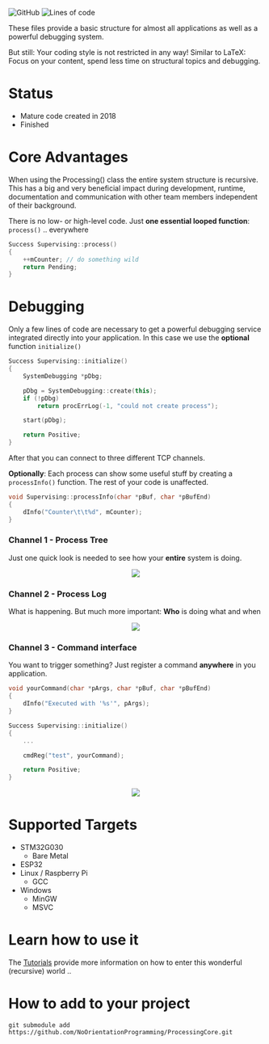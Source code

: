 
![GitHub](https://img.shields.io/github/license/NoOrientationProgramming/ProcessingCore?style=plastic)
![Lines of code](https://img.shields.io/tokei/lines/github/NoOrientationProgramming/ProcessingCore?style=plastic&type=Cpp)

These files provide a basic structure for almost all applications as well as a powerful debugging system.

But still: Your coding style is not restricted in any way! Similar to LaTeX: Focus on your content, spend less time on structural topics and debugging.

# Status

- Mature code created in 2018
- Finished

# Core Advantages

When using the Processing() class the entire system structure is recursive. This has a big and very beneficial impact during development, runtime, documentation and communication with other team members independent of their background.

There is no low- or high-level code. Just **one essential looped function**: `process()` .. everywhere

```cpp
Success Supervising::process()
{
    ++mCounter; // do something wild
    return Pending;
}
```

# Debugging

Only a few lines of code are necessary to get a powerful debugging service integrated directly into your application. In this case we use the **optional** function `initialize()`

```cpp
Success Supervising::initialize()
{
    SystemDebugging *pDbg;

    pDbg = SystemDebugging::create(this);
    if (!pDbg)
        return procErrLog(-1, "could not create process");

    start(pDbg);

    return Positive;
}
```

After that you can connect to three different TCP channels.

**Optionally**: Each process can show some useful stuff by creating a `processInfo()` function. The rest of your code is unaffected.

```cpp
void Supervising::processInfo(char *pBuf, char *pBufEnd)
{
    dInfo("Counter\t\t%d", mCounter);
}
```

### Channel 1 - Process Tree

Just one quick look is needed to see how your **entire** system is doing.

<p align="center">
  <kbd>
    <img src="https://raw.githubusercontent.com/NoOrientationProgramming/ProcessingTutorials/main/doc/channel-dbg-1_tree-proc.png"/>
  </kbd>
</p>

### Channel 2 - Process Log

What is happening. But much more important: **Who** is doing what and when

<p align="center">
  <kbd>
    <img src="https://raw.githubusercontent.com/NoOrientationProgramming/ProcessingTutorials/main/doc/channel-dbg-2_log.png"/>
  </kbd>
</p>

### Channel 3 - Command interface

You want to trigger something? Just register a command **anywhere** in you application.

```cpp
void yourCommand(char *pArgs, char *pBuf, char *pBufEnd)
{
    dInfo("Executed with '%s'", pArgs);
}

Success Supervising::initialize()
{
    ...

    cmdReg("test", yourCommand);

    return Positive;
}
```

<p align="center">
  <kbd>
    <img src="https://raw.githubusercontent.com/NoOrientationProgramming/ProcessingTutorials/main/doc/channel-dbg-3_cmd.png"/>
  </kbd>
</p>

# Supported Targets

- STM32G030
  - Bare Metal
- ESP32
- Linux / Raspberry Pi
  - GCC
- Windows
  - MinGW
  - MSVC

# Learn how to use it

The [Tutorials](https://github.com/NoOrientationProgramming/ProcessingTutorials) provide more information on how to enter this wonderful (recursive) world ..

# How to add to your project

`git submodule add https://github.com/NoOrientationProgramming/ProcessingCore.git`
